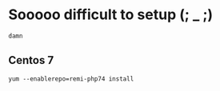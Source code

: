 # Sooooo difficult to setup (; _ ;)
    damn
## Centos 7
```
yum --enablerepo=remi-php74 install
```
